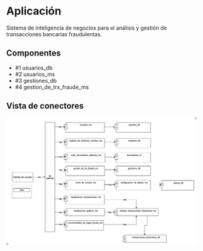 # Aplicación
Sistema de inteligencia de negocios para el análisis y gestión de transacciones bancarias fraudulentas.


## Componentes
* #1 usuarios_db
* #2 usuarios_ms
* #3 gestiones_db
* #4 gestion_de_trx_fraude_ms

## Vista de conectores
![Alt text](https://github.com/jonatan-parra/sistema_gestion_trxs_bancarias/blob/main/Vistas/Vista%20de%20conectores.png)